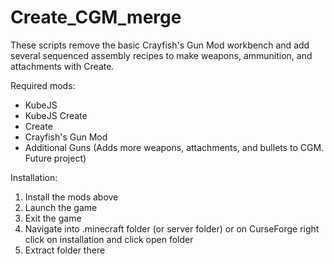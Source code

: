 # Create_CGM_merge
These scripts remove the basic Crayfish's Gun Mod workbench and add several sequenced assembly recipes to make weapons, ammunition, and attachments with Create.

Required mods:
- KubeJS
- KubeJS Create
- Create
- Crayfish's Gun Mod
- Additional Guns (Adds more weapons, attachments, and bullets to CGM. Future project)

Installation:

1. Install the mods above
2. Launch the game
3. Exit the game
4. Navigate into .minecraft folder (or server folder) or on CurseForge right click on installation and click open folder
5. Extract folder there
